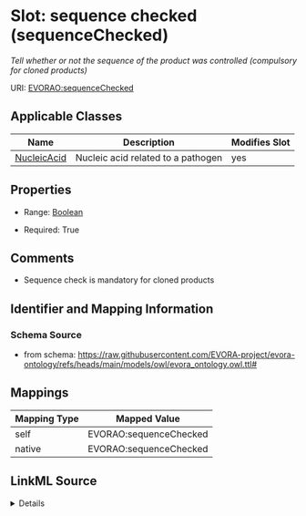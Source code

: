 

# Slot: sequence checked (sequenceChecked)


_Tell whether or not the sequence of the product was controlled (compulsory for cloned products)_





URI: [EVORAO:sequenceChecked](https://raw.githubusercontent.com/EVORA-project/evora-ontology/refs/heads/main/models/owl/evora_ontology.owl.ttl#sequenceChecked)



<!-- no inheritance hierarchy -->





## Applicable Classes

| Name | Description | Modifies Slot |
| --- | --- | --- |
| [NucleicAcid](NucleicAcid.md) | Nucleic acid related to a pathogen |  yes  |







## Properties

* Range: [Boolean](Boolean.md)

* Required: True





## Comments

* Sequence check is mandatory for cloned products

## Identifier and Mapping Information







### Schema Source


* from schema: https://raw.githubusercontent.com/EVORA-project/evora-ontology/refs/heads/main/models/owl/evora_ontology.owl.ttl#




## Mappings

| Mapping Type | Mapped Value |
| ---  | ---  |
| self | EVORAO:sequenceChecked |
| native | EVORAO:sequenceChecked |




## LinkML Source

<details>
```yaml
name: sequenceChecked
description: Tell whether or not the sequence of the product was controlled (compulsory
  for cloned products)
title: sequence checked
comments:
- Sequence check is mandatory for cloned products
from_schema: https://raw.githubusercontent.com/EVORA-project/evora-ontology/refs/heads/main/models/owl/evora_ontology.owl.ttl#
rank: 1000
alias: sequenceChecked
domain_of:
- Nucleic Acid
range: boolean
required: true
multivalued: false

```
</details>